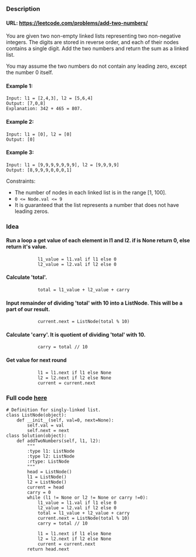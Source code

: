 ### Description
#### URL: https://leetcode.com/problems/add-two-numbers/
You are given two non-empty linked lists representing two non-negative integers. The digits are stored in reverse order, and each of their nodes contains a single digit. Add the two numbers and return the sum as a linked list.

You may assume the two numbers do not contain any leading zero, except the number 0 itself.

#### Example 1:
```
Input: l1 = [2,4,3], l2 = [5,6,4]
Output: [7,0,8]
Explanation: 342 + 465 = 807.
```

#### Example 2:
```
Input: l1 = [0], l2 = [0]
Output: [0]
```

#### Example 3:
```
Input: l1 = [9,9,9,9,9,9,9], l2 = [9,9,9,9]
Output: [8,9,9,9,0,0,0,1]
```
Constraints:

+ The number of nodes in each linked list is in the range [1, 100].
+ ```0 <= Node.val <= 9```
+ It is guaranteed that the list represents a number that does not have leading zeros.

### Idea

#### Run a loop a get value of each element in l1 and l2. if is None return 0, else return it's value.
```
            l1_value = l1.val if l1 else 0
            l2_value = l2.val if l2 else 0
```
#### Calculate 'total'.
```
            total = l1_value + l2_value + carry
```
#### Input remainder of dividing 'total' with 10 into a ListNode. This will be a part of our result.
```
            current.next = ListNode(total % 10)
```
#### Calculate 'carry'. It is quotient of dividing 'total' with 10.
```
            carry = total // 10
```
#### Get value for next round
```
            l1 = l1.next if l1 else None
            l2 = l2.next if l2 else None
            current = current.next
```

### Full code [here](../AddTwoNumber/AddTwoNumber.py)

```
# Definition for singly-linked list.
class ListNode(object):
    def __init__(self, val=0, next=None):
        self.val = val
        self.next = next
class Solution(object):
    def addTwoNumbers(self, l1, l2):
        """
        :type l1: ListNode
        :type l2: ListNode
        :rtype: ListNode
        """
        head = ListNode()
        l1 = ListNode()
        l2 = ListNode()
        current = head
        carry = 0
        while (l1 != None or l2 != None or carry !=0):
            l1_value = l1.val if l1 else 0
            l2_value = l2.val if l2 else 0
            total = l1_value + l2_value + carry
            current.next = ListNode(total % 10)
            carry = total // 10

            l1 = l1.next if l1 else None
            l2 = l2.next if l2 else None
            current = current.next
        return head.next
```